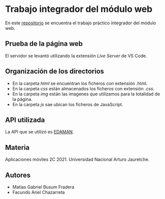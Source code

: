 # Trabajo integrador del módulo web

En este [repositorio](https://github.com/matibf99/appsmoviles-modulo-web-integrador) se encuentra el trabajo práctico integrador del módulo web.

## Prueba de la página web

El servidor se levantó utilizando la extensión *Live Server* de VS Code.

## Organización de los directorios

- En la carpeta *html* se encuentran los ficheros con extensión .html.
- En la carpeta *css* están almacenados los ficheros con extensión *.css*.
- En la carpeta *img* están las imagenes que utilizamos para la totalidad de la página.
- En la carpeta *js* sae ubican los ficheros de JavaScript.

## API utilizada

La API que se utilizó es [EDAMAN](https://www.edamam.com/).

## Materia

Aplicaciones móviles 2C 2021. Universidad Nacional Arturo Jauretche.

## Autores

- Matías Gabriel Busum Fradera
- Facundo Ariel Chazarreta